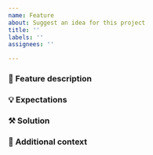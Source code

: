 ```yaml
---
name: Feature
about: Suggest an idea for this project
title: ''
labels: ''
assignees: ''

---
```


### 📝 Feature description
<!-- A clear and concise description of what the problem is -->

### 💡 Expectations
<!-- A clear and concise description of what you want to happen. -->

### ⚒️ Solution
<!-- Assigned solver add a clear and concise description of required changes that was considered. -->

### 🔦 Additional context
<!-- Add any other context or screenshots about the feature request here. -->
